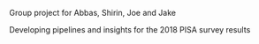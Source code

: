 Group project for Abbas, Shirin, Joe and Jake

Developing pipelines and insights for the 2018 PISA survey results
